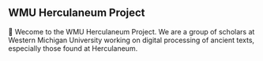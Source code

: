 ## WMU Herculaneum Project

👋 Wecome to the WMU Herculaneum Project. We are a group of scholars at Western Michigan University
working on digital processing of ancient texts, especially those found at Herculaneum.
